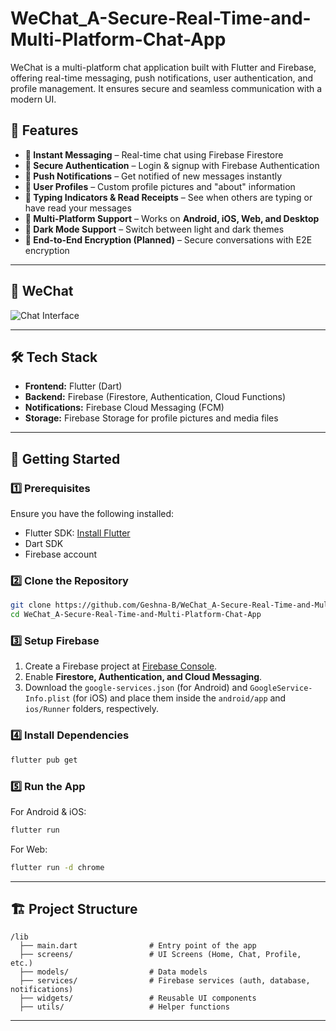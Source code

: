 # **WeChat_A-Secure-Real-Time-and-Multi-Platform-Chat-App**
WeChat is a multi-platform chat application built with Flutter and Firebase, offering real-time messaging, push notifications, user authentication, and profile management. It ensures secure and seamless communication with a modern UI.

## 🚀 **Features**  
- **🔹 Instant Messaging** – Real-time chat using Firebase Firestore  
- **🔹 Secure Authentication** – Login & signup with Firebase Authentication  
- **🔹 Push Notifications** – Get notified of new messages instantly  
- **🔹 User Profiles** – Custom profile pictures and "about" information  
- **🔹 Typing Indicators & Read Receipts** – See when others are typing or have read your messages  
- **🔹 Multi-Platform Support** – Works on **Android, iOS, Web, and Desktop**  
- **🔹 Dark Mode Support** – Switch between light and dark themes  
- **🔹 End-to-End Encryption (Planned)** – Secure conversations with E2E encryption  

---

## 📸 **WeChat**  
![Chat Interface]([main/VIDEO.mp4]) 

---

## 🛠 **Tech Stack**  
- **Frontend:** Flutter (Dart)  
- **Backend:** Firebase (Firestore, Authentication, Cloud Functions)  
- **Notifications:** Firebase Cloud Messaging (FCM)  
- **Storage:** Firebase Storage for profile pictures and media files  

---

## 🎯 **Getting Started**  

### **1️⃣ Prerequisites**  
Ensure you have the following installed:  
- Flutter SDK: [Install Flutter](https://flutter.dev/docs/get-started/install)  
- Dart SDK  
- Firebase account  

### **2️⃣ Clone the Repository**  
```bash
git clone https://github.com/Geshna-B/WeChat_A-Secure-Real-Time-and-Multi-Platform-Chat-App.git
cd WeChat_A-Secure-Real-Time-and-Multi-Platform-Chat-App
```

### **3️⃣ Setup Firebase**  
1. Create a Firebase project at [Firebase Console](https://console.firebase.google.com/).  
2. Enable **Firestore, Authentication, and Cloud Messaging**.  
3. Download the `google-services.json` (for Android) and `GoogleService-Info.plist` (for iOS) and place them inside the `android/app` and `ios/Runner` folders, respectively.  

### **4️⃣ Install Dependencies**  
```bash
flutter pub get
```

### **5️⃣ Run the App**  
For Android & iOS:  
```bash
flutter run
```
For Web:  
```bash
flutter run -d chrome
```

---

## 🏗 **Project Structure**  
```
/lib
  ├── main.dart                # Entry point of the app
  ├── screens/                 # UI Screens (Home, Chat, Profile, etc.)
  ├── models/                  # Data models
  ├── services/                # Firebase services (auth, database, notifications)
  ├── widgets/                 # Reusable UI components
  ├── utils/                   # Helper functions
```

---
